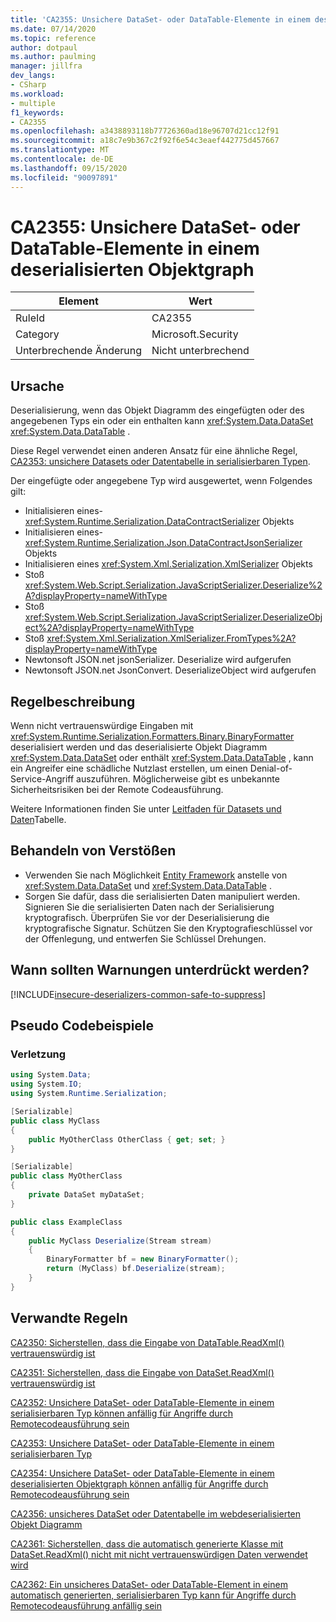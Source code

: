 ```yaml
---
title: 'CA2355: Unsichere DataSet- oder DataTable-Elemente in einem deserialisierten Objektgraph'
ms.date: 07/14/2020
ms.topic: reference
author: dotpaul
ms.author: paulming
manager: jillfra
dev_langs:
- CSharp
ms.workload:
- multiple
f1_keywords:
- CA2355
ms.openlocfilehash: a3438893118b77726360ad18e96707d21cc12f91
ms.sourcegitcommit: a18c7e9b367c2f92f6e54c3eaef442775d457667
ms.translationtype: MT
ms.contentlocale: de-DE
ms.lasthandoff: 09/15/2020
ms.locfileid: "90097891"
---
```

# <a name="ca2355-unsafe-dataset-or-datatable-in-deserialized-object-graph"></a>CA2355: Unsichere DataSet- oder DataTable-Elemente in einem deserialisierten Objektgraph

|Element|Wert|
|-|-|
|RuleId|CA2355|
|Category|Microsoft.Security|
|Unterbrechende Änderung|Nicht unterbrechend|

## <a name="cause"></a>Ursache

Deserialisierung, wenn das Objekt Diagramm des eingefügten oder des angegebenen Typs ein oder ein enthalten kann <xref:System.Data.DataSet> <xref:System.Data.DataTable> .

Diese Regel verwendet einen anderen Ansatz für eine ähnliche Regel, [CA2353: unsichere Datasets oder Datentabelle in serialisierbaren Typen](ca2353.md).

Der eingefügte oder angegebene Typ wird ausgewertet, wenn Folgendes gilt:

- Initialisieren eines- <xref:System.Runtime.Serialization.DataContractSerializer> Objekts
- Initialisieren eines- <xref:System.Runtime.Serialization.Json.DataContractJsonSerializer> Objekts
- Initialisieren eines <xref:System.Xml.Serialization.XmlSerializer> Objekts
- Stoß <xref:System.Web.Script.Serialization.JavaScriptSerializer.Deserialize%2A?displayProperty=nameWithType>
- Stoß <xref:System.Web.Script.Serialization.JavaScriptSerializer.DeserializeObject%2A?displayProperty=nameWithType>
- Stoß <xref:System.Xml.Serialization.XmlSerializer.FromTypes%2A?displayProperty=nameWithType>
- Newtonsoft JSON.net jsonSerializer. Deserialize wird aufgerufen
- Newtonsoft JSON.net JsonConvert. DeserializeObject wird aufgerufen

## <a name="rule-description"></a>Regelbeschreibung

Wenn nicht vertrauenswürdige Eingaben mit <xref:System.Runtime.Serialization.Formatters.Binary.BinaryFormatter> deserialisiert werden und das deserialisierte Objekt Diagramm <xref:System.Data.DataSet> oder enthält <xref:System.Data.DataTable> , kann ein Angreifer eine schädliche Nutzlast erstellen, um einen Denial-of-Service-Angriff auszuführen. Möglicherweise gibt es unbekannte Sicherheitsrisiken bei der Remote Codeausführung.

Weitere Informationen finden Sie unter [Leitfaden für Datasets und Daten](https://go.microsoft.com/fwlink/?linkid=2132227)Tabelle.

## <a name="how-to-fix-violations"></a>Behandeln von Verstößen

- Verwenden Sie nach Möglichkeit [Entity Framework](/ef/) anstelle von <xref:System.Data.DataSet> und <xref:System.Data.DataTable> .
- Sorgen Sie dafür, dass die serialisierten Daten manipuliert werden. Signieren Sie die serialisierten Daten nach der Serialisierung kryptografisch. Überprüfen Sie vor der Deserialisierung die kryptografische Signatur. Schützen Sie den Kryptografieschlüssel vor der Offenlegung, und entwerfen Sie Schlüssel Drehungen.

## <a name="when-to-suppress-warnings"></a>Wann sollten Warnungen unterdrückt werden?

[!INCLUDE[insecure-deserializers-common-safe-to-suppress](includes/insecure-deserializers-common-safe-to-suppress-md.md)]

## <a name="pseudo-code-examples"></a>Pseudo Codebeispiele

### <a name="violation"></a>Verletzung

```csharp
using System.Data;
using System.IO;
using System.Runtime.Serialization;

[Serializable]
public class MyClass
{
    public MyOtherClass OtherClass { get; set; }
}

[Serializable]
public class MyOtherClass
{
    private DataSet myDataSet;
}

public class ExampleClass
{
    public MyClass Deserialize(Stream stream)
    {
        BinaryFormatter bf = new BinaryFormatter();
        return (MyClass) bf.Deserialize(stream);
    }
}
```

## <a name="related-rules"></a>Verwandte Regeln

[CA2350: Sicherstellen, dass die Eingabe von DataTable.ReadXml() vertrauenswürdig ist](ca2350.md)

[CA2351: Sicherstellen, dass die Eingabe von DataSet.ReadXml() vertrauenswürdig ist](ca2351.md)

[CA2352: Unsichere DataSet- oder DataTable-Elemente in einem serialisierbaren Typ können anfällig für Angriffe durch Remotecodeausführung sein](ca2352.md)

[CA2353: Unsichere DataSet- oder DataTable-Elemente in einem serialisierbaren Typ](ca2353.md)

[CA2354: Unsichere DataSet- oder DataTable-Elemente in einem deserialisierten Objektgraph können anfällig für Angriffe durch Remotecodeausführung sein](ca2354.md)

[CA2356: unsicheres DataSet oder Datentabelle im webdeserialisierten Objekt Diagramm](ca2356.md)

[CA2361: Sicherstellen, dass die automatisch generierte Klasse mit DataSet.ReadXml() nicht mit nicht vertrauenswürdigen Daten verwendet wird](ca2361.md)

[CA2362: Ein unsicheres DataSet- oder DataTable-Element in einem automatisch generierten, serialisierbaren Typ kann für Angriffe durch Remotecodeausführung anfällig sein](ca2362.md)